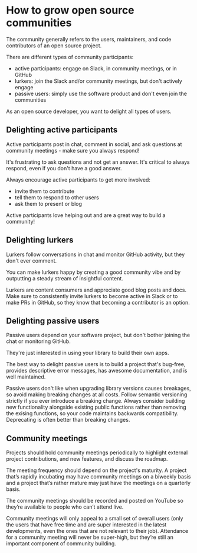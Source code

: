 # How to grow open source communities

The community generally refers to the users, maintainers, and code contributors of an open source project.

There are different types of community participants:

* active participants: engage on Slack, in community meetings, or in GitHub
* lurkers: join the Slack and/or community meetings, but don't actively engage
* passive users: simply use the software product and don't even join the communities

As an open source developer, you want to delight all types of users.

## Delighting active participants

Active participants post in chat, comment in social, and ask questions at community meetings - make sure you always respond!

It's frustrating to ask questions and not get an answer.  It's critical to always respond, even if you don't have a good answer.

Always encourage active participants to get more involved:

* invite them to contribute
* tell them to respond to other users
* ask them to present or blog

Active participants love helping out and are a great way to build a community!

## Delighting lurkers

Lurkers follow conversations in chat and monitor GitHub activity, but they don't ever comment.

You can make lurkers happy by creating a good community vibe and by outputting a steady stream of insightful content.

Lurkers are content consumers and appreciate good blog posts and docs.  Make sure to consistently invite lurkers to become active in Slack or to make PRs in GitHub, so they know that becoming a contributor is an option.

## Delighting passive users

Passive users depend on your software project, but don't bother joining the chat or monitoring GitHub.

They're just interested in using your library to build their own apps.

The best way to delight passive users is to build a project that's bug-free, provides descriptive error messages, has awesome documentation, and is well maintained.

Passive users don't like when upgrading library versions causes breakages, so avoid making breaking changes at all costs.  Follow semantic versioning strictly if you ever introduce a breaking change.  Always consider building new functionality alongside existing public functions rather than removing the exising functions, so your code maintains backwards compatibility.  Deprecating is often better than breaking changes.

## Community meetings

Projects should hold community meetings periodically to highlight external project contributions, and new features, and discuss the roadmap.

The meeting frequency should depend on the project's maturity.  A project that’s rapidly incubating may have community meetings on a biweekly basis and a project that’s rather mature may just have the meetings on a quarterly basis.

The community meetings should be recorded and posted on YouTube so they’re available to people who can’t attend live.

Community meetings will only appeal to a small set of overall users (only the users that have free time and are super interested in the latest developments, even the ones that are not relevant to their job).  Attendance for a community meeting will never be super-high, but they’re still an important component of community building.

